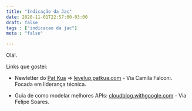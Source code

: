 ```yaml
---
title: "Indicação da Jac"
date: 2020-11-01T22:57:00-03:00
draft: false
tags : ["indicacao da jac"]
meta : "false"

---
```


Olá!.

Links que gostei:

* Newletter do [Pat Kua](https://www.patkua.com/) => [levelup.patkua.com](https://levelup.patkua.com/) - Via Camila Falconi. 
Focada em liderança técnica.

* Guia de como modelar melhores APIs: [cloudblog.withgoogle.com](https://cloudblog.withgoogle.com/products/api-management/google-cloud-api-design-tips/) - Via Felipe Soares.
